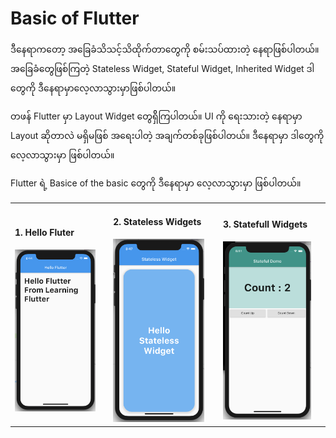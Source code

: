 # Basic of Flutter

ဒီနေရာကတော့ အခြေခံသိသင့်သိထိုက်တာတွေကို စမ်းသပ်ထားတဲ့ နေရာဖြစ်ပါတယ်။ အခြေခံတွေဖြစ်ကြတဲ့ Stateless Widget, Stateful Widget, Inherited Widget ဒါတွေကို ဒီနေရာမှာလေ့လာသွားမှာဖြစ်ပါတယ်။

တဖန် Flutter မှာ Layout Widget တွေရှိိကြပါတယ်။ UI ကို ရေးသားတဲ့ နေရာမှာ Layout ဆိုတာလဲ မရှိမဖြစ် အရေးပါတဲ့ အချက်တစ်ခုဖြစ်ပါတယ်။ ဒီနေရာမှာ ဒါတွေကို လေ့လာသွားမှာ ဖြစ်ပါတယ်။

Flutter ရဲ့ Basice of the basic တွေကို ဒီနေရာမှာ လေ့လာသွားမှာ ဖြစ်ပါတယ်။

<table style="width=100%">
  <tr>
    <td style="vertical-align:top: text-align: center;">
      <h4>1. Hello Fluter</h4>
      <img src="images/1-hello-flutter.png" width="90%">
    </td>
    <td style="vertical-align:top: text-align: center;">
      <h4>2. Stateless Widgets</h4>
      <img src="images/2-stateless-widget.png" width="90%">
    </td>
    <td style="vertical-align:top: text-align: center;">
      <h4>3. Statefull Widgets</h4>
      <img src="images/3-stateful-widget.png" width="90%">
    </td>
  </tr>
</table>
